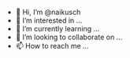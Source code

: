 - 👋 Hi, I’m @naikusch
- 👀 I’m interested in ...
- 🌱 I’m currently learning ...
- 💞️ I’m looking to collaborate on ...
- 📫 How to reach me ...

<!---
naikusch/naikusch is a ✨ special ✨ repository because its `README.md` (this file) appears on your GitHub profile.
You can click the Preview link to take a look at your changes.
--->
